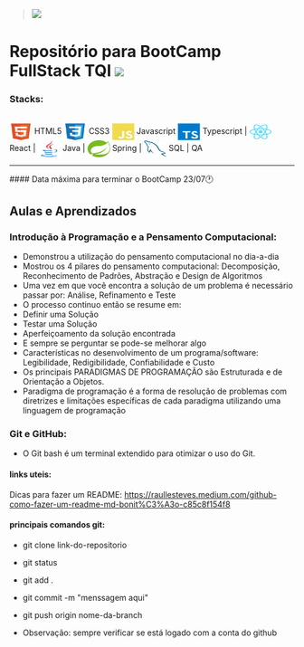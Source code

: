 > <img height="50em" src="https://hermes.digitalinnovation.one/assets/diome/logo.svg"/>

# Repositório para BootCamp FullStack TQI <img height="100em" src="https://hermes.digitalinnovation.one/tracks/3c8be628-5138-4b63-9cfa-e5313cc03103.png"/>

### Stacks:
 <div style="display: inline-block"><br>
    <img align="center" alt="Thisgo-HTML" height="30" width="40" src="https://raw.githubusercontent.com/devicons/devicon/master/icons/html5/html5-original.svg">
    <span>HTML5 </span>
    <img align="center" alt="Thisgo-CSS" height="30" width="40" src="https://raw.githubusercontent.com/devicons/devicon/master/icons/css3/css3-original.svg">
    <span>CSS3</span>
    <img align="center" alt="Thisgo-Js" height="30" width="40" src="https://raw.githubusercontent.com/devicons/devicon/master/icons/javascript/javascript-plain.svg">
    <span>Javascript </span>
    <img align="center" alt="Thisgo-Ts" height="30" width="40" src="https://raw.githubusercontent.com/devicons/devicon/master/icons/typescript/typescript-plain.svg">
    <span>Typescript | </span>
    <img align="center" alt="Thisgo-React" height="30" width="40" src="https://raw.githubusercontent.com/devicons/devicon/master/icons/react/react-original.svg">
    <span>React | </span>
    <img align="center" alt="Thisgo-Vue" height="30" width="40" src="https://raw.githubusercontent.com/devicons/devicon/master/icons/java/java-original.svg">
    <span>Java | </span>
    <img align="center" alt="Thisgo-Vue" height="30" width="40" src="https://raw.githubusercontent.com/devicons/devicon/master/icons/spring/spring-original.svg">
    <span>Spring | </span>
   <img align="center" alt="Thisgo-Vue" height="30" width="40" src="https://raw.githubusercontent.com/devicons/devicon/master/icons/mysql/mysql-original.svg">
    <span>SQL | </span>
    <span>QA </span>
  </div>
 <hr/>
  #### Data máxima para terminar o BootCamp 23/07🕐
  
  ## Aulas e Aprendizados
  
  ### Introdução à Programação e a Pensamento Computacional:
- Demonstrou a utilização do pensamento computacional no dia-a-dia
- Mostrou os 4 pilares do pensamento computacional: Decomposição, Reconhecimento de Padrões, Abstração e Design de Algoritmos
- Uma vez em que você encontra a solução de um problema é necessário passar por: Análise, Refinamento e Teste
- O processo continuo então se resume em:
- Definir uma Solução
- Testar uma Solução
- Aperfeiçoamento da solução encontrada
- E sempre se perguntar se pode-se melhorar algo
- Características no desenvolvimento de um programa/software: Legibilidade, Redigibilidade, Confiabilidade e Custo
- Os principais PARADIGMAS DE PROGRAMAÇÃO são Estruturada e de Orientação a Objetos.
- Paradigma de programação é a forma de resolução de problemas com diretrizes e limitações específicas de cada paradigma utilizando uma linguagem de programação

### Git e GitHub:
- O Git bash é um terminal extendido para otimizar o uso do Git.
#### links uteis:
Dicas para fazer um README: https://raullesteves.medium.com/github-como-fazer-um-readme-md-bonit%C3%A3o-c85c8f154f8

#### principais comandos git:
- git clone link-do-repositorio
- git status
- git add .
- git commit -m "menssagem aqui"
- git push origin nome-da-branch

- Observação: sempre verificar se está logado com a conta do github
